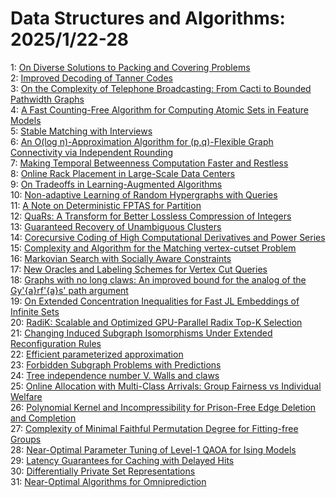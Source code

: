 # Data Structures and Algorithms: 2025/1/22-28  
1: [On Diverse Solutions to Packing and Covering Problems](https://doi.org/10.48550/arXiv.2501.12261)  
2: [Improved Decoding of Tanner Codes](https://doi.org/10.48550/arXiv.2501.12293)  
3: [On the Complexity of Telephone Broadcasting: From Cacti to Bounded  Pathwidth Graphs](https://doi.org/10.48550/arXiv.2501.12316)  
4: [A Fast Counting-Free Algorithm for Computing Atomic Sets in Feature  Models](https://doi.org/10.48550/arXiv.2501.12490)  
5: [Stable Matching with Interviews](https://doi.org/10.48550/arXiv.2501.12503)  
6: [An O(log n)-Approximation Algorithm for (p,q)-Flexible Graph  Connectivity via Independent Rounding](https://doi.org/10.48550/arXiv.2501.12549)  
7: [Making Temporal Betweenness Computation Faster and Restless](https://doi.org/10.48550/arXiv.2501.12708)  
8: [Online Rack Placement in Large-Scale Data Centers](https://doi.org/10.48550/arXiv.2501.12725)  
9: [On Tradeoffs in Learning-Augmented Algorithms](https://doi.org/10.48550/arXiv.2501.12770)  
10: [Non-adaptive Learning of Random Hypergraphs with Queries](https://doi.org/10.48550/arXiv.2501.12771)  
11: [A Note on Deterministic FPTAS for Partition](https://doi.org/10.48550/arXiv.2501.12848)  
12: [QuaRs: A Transform for Better Lossless Compression of Integers](https://doi.org/10.48550/arXiv.2501.12929)  
13: [Guaranteed Recovery of Unambiguous Clusters](https://doi.org/10.48550/arXiv.2501.13093)  
14: [Corecursive Coding of High Computational Derivatives and Power Series](https://doi.org/10.48550/arXiv.2501.13194)  
15: [Complexity and Algorithm for the Matching vertex-cutset Problem](https://doi.org/10.48550/arXiv.2501.13217)  
16: [Markovian Search with Socially Aware Constraints](https://doi.org/10.48550/arXiv.2501.13346)  
17: [New Oracles and Labeling Schemes for Vertex Cut Queries](https://doi.org/10.48550/arXiv.2501.13596)  
18: [Graphs with no long claws: An improved bound for the analog of the  Gy\'{a}rf\'{a}s' path argument](https://doi.org/10.48550/arXiv.2501.13907)  
19: [On Extended Concentration Inequalities for Fast JL Embeddings of  Infinite Sets](https://doi.org/10.48550/arXiv.2501.14010)  
20: [RadiK: Scalable and Optimized GPU-Parallel Radix Top-K Selection](https://doi.org/10.48550/arXiv.2501.14336)  
21: [Changing Induced Subgraph Isomorphisms Under Extended Reconfiguration  Rules](https://doi.org/10.48550/arXiv.2501.14450)  
22: [Efficient parameterized approximation](https://doi.org/10.48550/arXiv.2501.14461)  
23: [Forbidden Subgraph Problems with Predictions](https://doi.org/10.48550/arXiv.2501.14537)  
24: [Tree independence number V. Walls and claws](https://doi.org/10.48550/arXiv.2501.14658)  
25: [Online Allocation with Multi-Class Arrivals: Group Fairness vs  Individual Welfare](https://doi.org/10.48550/arXiv.2501.15782)  
26: [Polynomial Kernel and Incompressibility for Prison-Free Edge Deletion  and Completion](https://doi.org/10.48550/arXiv.2501.15952)  
27: [Complexity of Minimal Faithful Permutation Degree for Fitting-free  Groups](https://doi.org/10.48550/arXiv.2501.16039)  
28: [Near-Optimal Parameter Tuning of Level-1 QAOA for Ising Models](https://doi.org/10.48550/arXiv.2501.16419)  
29: [Latency Guarantees for Caching with Delayed Hits](https://doi.org/10.48550/arXiv.2501.16535)  
30: [Differentially Private Set Representations](https://doi.org/10.48550/arXiv.2501.16680)  
31: [Near-Optimal Algorithms for Omniprediction](https://doi.org/10.48550/arXiv.2501.17205)  